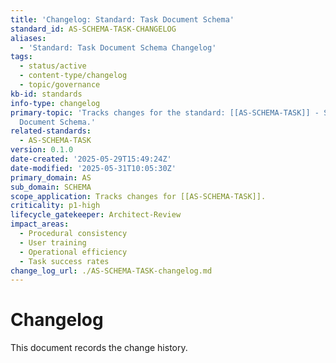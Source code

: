```yaml
---
title: 'Changelog: Standard: Task Document Schema'
standard_id: AS-SCHEMA-TASK-CHANGELOG
aliases:
  - 'Standard: Task Document Schema Changelog'
tags:
  - status/active
  - content-type/changelog
  - topic/governance
kb-id: standards
info-type: changelog
primary-topic: 'Tracks changes for the standard: [[AS-SCHEMA-TASK]] - Standard: Task
  Document Schema.'
related-standards:
  - AS-SCHEMA-TASK
version: 0.1.0
date-created: '2025-05-29T15:49:24Z'
date-modified: '2025-05-31T10:05:30Z'
primary_domain: AS
sub_domain: SCHEMA
scope_application: Tracks changes for [[AS-SCHEMA-TASK]].
criticality: p1-high
lifecycle_gatekeeper: Architect-Review
impact_areas:
  - Procedural consistency
  - User training
  - Operational efficiency
  - Task success rates
change_log_url: ./AS-SCHEMA-TASK-changelog.md
---
```


# Changelog

This document records the change history.
